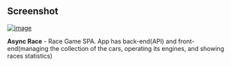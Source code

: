## Screenshot

<a href="https://ibb.co/k32nC1b"><img src="https://i.ibb.co/cbh5nLf/image.png" alt="image" border="0"></a>

**Async Race** - Race Game SPA. App has back-end(API) and front-end(managing the collection of the cars, operating its engines, and showing races statistics)
